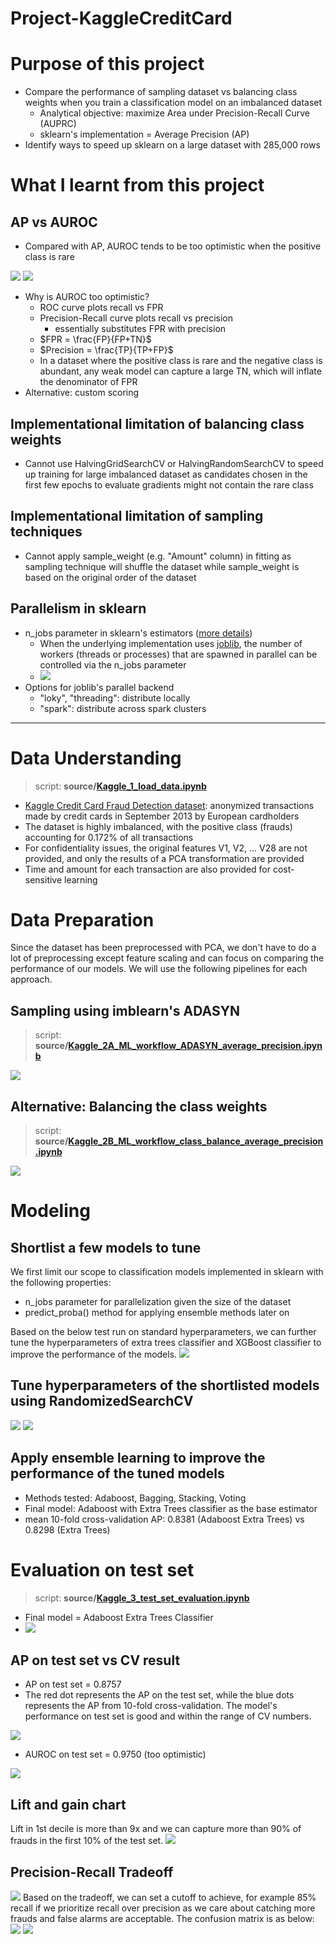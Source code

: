 # Project-KaggleCreditCard


# Purpose of this project
- Compare the performance of sampling dataset vs balancing class weights when you train a classification model on an imbalanced dataset
  - Analytical objective: maximize Area under Precision-Recall Curve (AUPRC)
  - sklearn's implementation = Average Precision (AP)
- Identify ways to speed up sklearn on a large dataset with 285,000 rows

# What I learnt from this project 
## AP vs AUROC
- Compared with AP, AUROC tends to be too optimistic when the positive class is rare
<img src="../main/data/image/2022-10-29-14-23-49.png">
<img src="../main/data/image/2022-10-29-14-23-58.png">

- Why is AUROC too optimistic?
  - ROC curve plots recall vs FPR
  - Precision-Recall curve plots recall vs precision
    - essentially substitutes FPR with precision
  - $FPR = \frac{FP}{FP+TN}$
  - $Precision = \frac{TP}{TP+FP}$
  - In a dataset where the positive class is rare and the negative class is abundant, any weak model can capture a large TN, which will inflate the denominator of FPR
- Alternative: custom scoring
  
## Implementational limitation of balancing class weights
  - Cannot use HalvingGridSearchCV or HalvingRandomSearchCV to speed up training for large imbalanced dataset as candidates chosen in the first few epochs to evaluate gradients might not contain the rare class
## Implementational limitation of sampling techniques
  - Cannot apply sample_weight (e.g. "Amount" column) in fitting as sampling technique will shuffle the dataset while sample_weight is based on the original order of the dataset
## Parallelism in sklearn
- n_jobs parameter in sklearn's estimators ([more details](https://scikit-learn.org/stable/computing/parallelism.html))
  - When the underlying implementation uses [joblib](https://joblib.readthedocs.io/en/latest/parallel.html#thread-based-parallelism-vs-process-based-parallelism), the number of workers (threads or processes) that are spawned in parallel can be controlled via the n_jobs parameter
  - <img src="../main/data/image/2022-10-29-15-46-33.png">
- Options for joblib's parallel backend 
  - "loky", "threading": distribute locally
  - "spark": distribute across spark clusters

----------------------------------


# Data Understanding
> script: **source/[Kaggle_1_load_data.ipynb](https://github.com/WillKWL/Project-KaggleCreditCard/blob/main/source/Kaggle_1_load_data.ipynb)**
- [Kaggle Credit Card Fraud Detection dataset](https://www.kaggle.com/datasets/mlg-ulb/creditcardfraud?resource=download): anonymized transactions made by credit cards in September 2013 by European cardholders
- The dataset is highly imbalanced, with the positive class (frauds) accounting for 0.172% of all transactions
- For confidentiality issues, the original features V1, V2, ... V28 are not provided, and only the results of a PCA transformation are provided
- Time and amount for each transaction are also provided for cost-sensitive learning

# Data Preparation
Since the dataset has been preprocessed with PCA, we don't have to do a lot of preprocessing except feature scaling and can focus on comparing the performance of our models. We will use the following pipelines for each approach.
## Sampling using imblearn's ADASYN
> script: **source/[Kaggle_2A_ML_workflow_ADASYN_average_precision.ipynb](https://github.com/WillKWL/Project-KaggleCreditCard/blob/main/source/Kaggle_2A_ML_workflow_ADASYN_average_precision.ipynb)**
<img src="../main/data/image/2022-10-29-12-31-56.png">

## Alternative: Balancing the class weights
> script: **source/[Kaggle_2B_ML_workflow_class_balance_average_precision.ipynb](https://github.com/WillKWL/Project-KaggleCreditCard/blob/main/source/Kaggle_2B_ML_workflow_class_balance_average_precision.ipynb)**
<img src="../main/data/image/2022-10-29-12-33-27.png">

# Modeling
## Shortlist a few models to tune
We first limit our scope to classification models implemented in sklearn with the following properties:
- n_jobs parameter for parallelization given the size of the dataset
- predict_proba() method for applying ensemble methods later on

Based on the below test run on standard hyperparameters, we can further tune the hyperparameters of extra trees classifier and XGBoost classifier to improve the performance of the models.
<img src="../main/data/image/2022-10-29-12-43-14.png">

## Tune hyperparameters of the shortlisted models using RandomizedSearchCV

<img src="../main/data/image/2022-10-29-12-56-22.png">
<img src="../main/data/image/2022-10-29-14-23-13.png">

## Apply ensemble learning to improve the performance of the tuned models
- Methods tested: Adaboost, Bagging, Stacking, Voting
- Final model: Adaboost with Extra Trees classifier as the base estimator
- mean 10-fold cross-validation AP: 0.8381 (Adaboost Extra Trees) vs 0.8298 (Extra Trees)

# Evaluation on test set
> script: **source/[Kaggle_3_test_set_evaluation.ipynb](https://github.com/WillKWL/Project-KaggleCreditCard/blob/main/source/Kaggle_3_test_set_evaluation.ipynb)**
- Final model = Adaboost Extra Trees Classifier
- <img src="../main/data/image/2022-10-29-14-29-58.png">

## AP on test set vs CV result
- AP on test set = 0.8757
- The red dot represents the AP on the test set, while the blue dots represents the AP from 10-fold cross-validation. The model's performance on test set is good and within the range of CV numbers.
<img src="../main/data/image/2022-10-29-14-31-01.png">

- AUROC on test set = 0.9750 (too optimistic)
<img src="../main/data/image/2022-10-29-14-33-33.png">

## Lift and gain chart
Lift in 1st decile is more than 9x and we can capture more than 90% of frauds in the first 10% of the test set.
<img src="../main/data/image/2022-10-29-14-34-38.png">

## Precision-Recall Tradeoff
<img src="../main/data/image/2022-10-29-14-47-10.png">
Based on the tradeoff, we can set a cutoff to achieve, for example 85% recall if we prioritize recall over precision as we care about catching more frauds and false alarms are acceptable. The confusion matrix is as below:
<img src="../main/data/image/2022-10-29-14-48-58.png"> <img src="../main/data/image/2022-10-29-14-48-43.png">

